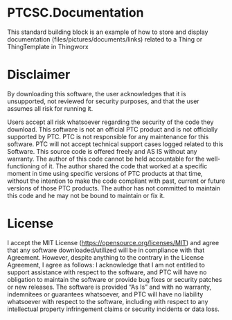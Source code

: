 # PTCSC.Documentation
This standard building block is an example of how to store and display documentation (files/pictures/documents/links) related to a Thing or ThingTemplate in Thingworx 

# Disclaimer
By downloading this software, the user acknowledges that it is unsupported, not reviewed for security purposes, and that the user assumes all risk for running it.

Users accept all risk whatsoever regarding the security of the code they download.
This software is not an official PTC product and is not officially supported by PTC.
PTC is not responsible for any maintenance for this software.
PTC will not accept technical support cases logged related to this Software.
This source code is offered freely and AS IS without any warranty.
The author of this code cannot be held accountable for the well-functioning of it.
The author shared the code that worked at a specific moment in time using specific versions of PTC products at that time, without the intention to make the code compliant with past, current or future versions of those PTC products.
The author has not committed to maintain this code and he may not be bound to maintain or fix it.

# License
I accept the MIT License (https://opensource.org/licenses/MIT) and agree that any software downloaded/utilized will be in compliance with that Agreement. However, despite anything to the contrary in the License Agreement, I agree as follows:
I acknowledge that I am not entitled to support assistance with respect to the software, and PTC will have no obligation to maintain the software or provide bug fixes or security patches or new releases.
The software is provided “As Is” and with no warranty, indemnitees or guarantees whatsoever, and PTC will have no liability whatsoever with respect to the software, including with respect to any intellectual property infringement claims or security incidents or data loss.

